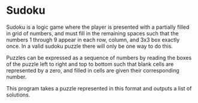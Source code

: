 # Sudoku

Sudoku is a logic game where the player is presented with a partially filled in grid of 
numbers, and must fill in the remaining spaces such that the numbers 1 through 9 appear in 
each row, column, and 3x3 box exactly once.  In a valid sudoku puzzle there will only be
one way to do this.

Puzzles can be expressed as a sequence of numbers by reading the boxes of the puzzle left
to right and top to bottom such that blank cells are represented by a zero, and filled in 
cells are given their corresponding number.

This program takes a puzzle represented in this format and outputs a list of solutions.